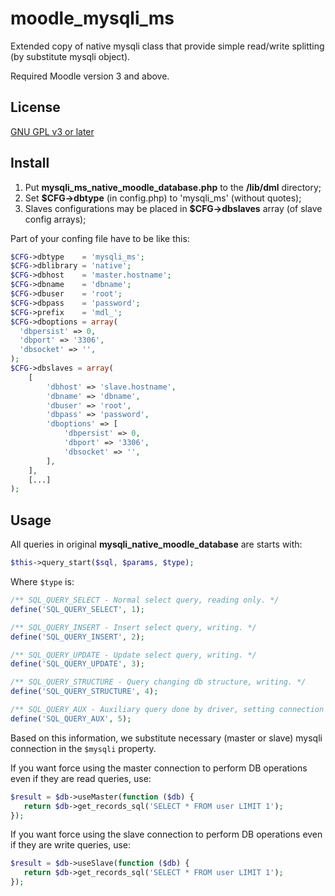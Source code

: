 # moodle_mysqli_ms
Extended copy of native mysqli class that provide simple read/write splitting (by substitute mysqli object).

Required Moodle version 3 and above.
## License
[GNU GPL v3 or later](http://www.gnu.org/copyleft/gpl.html)
## Install
1. Put **mysqli_ms_native_moodle_database.php** to the **/lib/dml** directory;
2. Set **$CFG->dbtype** (in config.php) to 'mysqli_ms' (without quotes);
3. Slaves configurations may be placed in **$CFG->dbslaves** array (of slave config arrays);

Part of your confing file have to be like this:
```php
$CFG->dbtype    = 'mysqli_ms';
$CFG->dblibrary = 'native';
$CFG->dbhost    = 'master.hostname';
$CFG->dbname    = 'dbname';
$CFG->dbuser    = 'root';
$CFG->dbpass    = 'password';
$CFG->prefix    = 'mdl_';
$CFG->dboptions = array(
  'dbpersist' => 0,
  'dbport' => '3306',
  'dbsocket' => '',
);
$CFG->dbslaves = array(
    [
        'dbhost' => 'slave.hostname',
        'dbname' => 'dbname',
        'dbuser' => 'root',
        'dbpass' => 'password',
        'dboptions' => [
            'dbpersist' => 0,
            'dbport' => '3306',
            'dbsocket' => '',
        ],
    ],
    [...]
);
```

## Usage
All queries in original **mysqli_native_moodle_database** are starts with:
```php
$this->query_start($sql, $params, $type);
```
Where ```$type``` is:
```php
/** SQL_QUERY_SELECT - Normal select query, reading only. */
define('SQL_QUERY_SELECT', 1);

/** SQL_QUERY_INSERT - Insert select query, writing. */
define('SQL_QUERY_INSERT', 2);

/** SQL_QUERY_UPDATE - Update select query, writing. */
define('SQL_QUERY_UPDATE', 3);

/** SQL_QUERY_STRUCTURE - Query changing db structure, writing. */
define('SQL_QUERY_STRUCTURE', 4);

/** SQL_QUERY_AUX - Auxiliary query done by driver, setting connection config, getting table info, etc. */
define('SQL_QUERY_AUX', 5);
```

Based on this information, we substitute necessary (master or slave) mysqli connection in the `$mysqli` property.

If you want force using the master connection to perform DB operations even if they are read queries, use:
 ```php
$result = $db->useMaster(function ($db) {
    return $db->get_records_sql('SELECT * FROM user LIMIT 1');
});
```

If you want force using the slave connection to perform DB operations even if they are write queries, use:
 ```php
$result = $db->useSlave(function ($db) {
    return $db->get_records_sql('SELECT * FROM user LIMIT 1');
});
```
